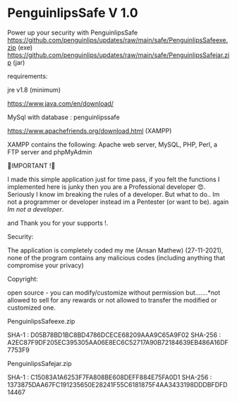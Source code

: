 # PenguinlipsSafe V 1.0
Power up your security with PenguinlipsSafe
https://github.com/penguinlips/updates/raw/main/safe/PenguinlipsSafeexe.zip (exe)
https://github.com/penguinlips/updates/raw/main/safe/PenguinlipsSafejar.zip (jar)

requirements:

jre v1.8 (minimum)

https://www.java.com/en/download/



MySql with database : penguinlipssafe

https://www.apachefriends.org/download.html (XAMPP)

XAMPP contains the following:
Apache web server, MySQL, PHP, Perl, a FTP server and phpMyAdmin


🔰IMPORTANT !🔰

I made this simple application just for time pass, if you felt the functions I implemented here is junky then you are a Professional developer 😍. Seriously I know im breaking the rules of a developer. But what to do.. Im not a programmer or developer instead im a Pentester (or want to be). again *Im not a developer*.


and Thank you for your supports !.


Security:

The application is completely coded my me (Ansan Mathew) (27-11-2021), none of the program contains any malicious codes (including anything that compromise your privacy)

Copyright:

open source - you can modify/customize without permission but.......*not allowed to sell for any rewards or not allowed to transfer the modified or customized one.

PenguinlipsSafeexe.zip

SHA-1 : D05B78BD1BC8BD4786DCECE68209AAA9C65A9F02
SHA-256 : A2EC87F9DF205EC395305AA06E8EC6C52717A90B72184639EB486A16DF7753F9


PenguinlipsSafejar.zip

SHA-1 : C15083A1A6253F7FA808BE608DEFF884E75FA0D1
SHA-256 : 1373875DAA67FC191235650E28241F55C6181875F4AA3433198DDDBFDFD14467
